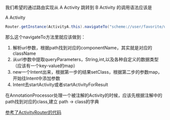 我们希望的通过路由实现从
A Activity 跳转到 B Activity 的调用语法应该是

A Activity 
```java
Router.getInstance(ActivityA.this).navigateTo("scheme://user/favorite/user_collection&user_id=10&user_name=George");
```

那么这个navigateTo方法里就应该做到：
1. 解析url参数，根据path找到对应的componentName，其实就是对应的className
2. 从url参数中提取queryParameters，String,int,以及各种自定义的数据类型（应该有一个key-value的map）
3. new一个Intent出来，根据第一步的结果setClass，根据第二步的参数map，开始往Intent中添加参数
4. Intent去startActivity或者startActivityForResult

在AnnotationProcessor处理一个被注解的Activity的时候，应该先根据注解中的path找到对应的class,建立 path -> class的字典

[参考了ActivityRouter的代码](https://github.com/mzule/ActivityRouter)
